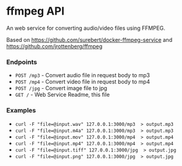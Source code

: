 # ffmpeg API

An web service for converting audio/video files using FFMPEG.

Based on https://github.com/surebert/docker-ffmpeg-service and https://github.com/jrottenberg/ffmpeg 


### Endpoints

- `POST /mp3` - Convert audio file in request body to mp3
- `POST /mp4` - Convert video file in request body to mp4
- `POST /jpg` - Convert image file to jpg
- `GET /` - Web Service Readme, this file

### Examples

- `curl -F "file=@input.wav" 127.0.0.1:3000/mp3  > output.mp3`
- `curl -F "file=@input.m4a" 127.0.0.1:3000/mp3  > output.mp3`
- `curl -F "file=@input.mov" 127.0.0.1:3000/mp4  > output.mp4`
- `curl -F "file=@input.mp4" 127.0.0.1:3000/mp4  > output.mp4`
- `curl -F "file=@input.tiff" 127.0.0.1:3000/jpg  > output.jpg`
- `curl -F "file=@input.png" 127.0.0.1:3000/jpg  > output.jpg`


